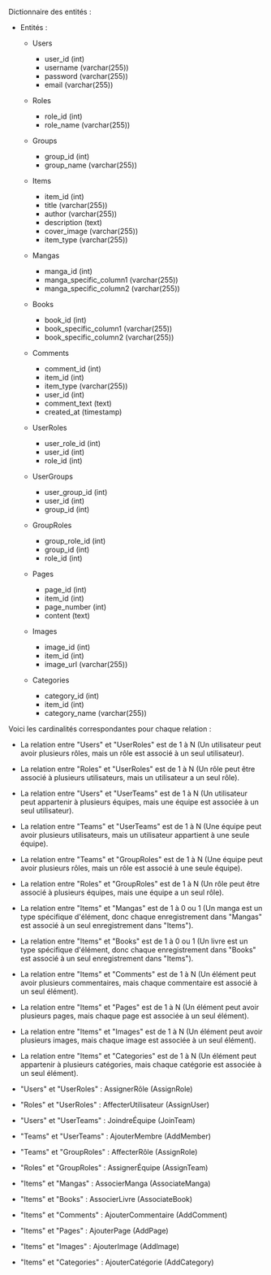 Dictionnaire des entités :

- Entités :
    
    - Users
        - user_id (int)
        - username (varchar(255))
        - password (varchar(255))
        - email (varchar(255))
    - Roles
        
        - role_id (int)
        - role_name (varchar(255))
    - Groups
        
        - group_id (int)
        - group_name (varchar(255))
    - Items
        
        - item_id (int)
        - title (varchar(255))
        - author (varchar(255))
        - description (text)
        - cover_image (varchar(255))
        - item_type (varchar(255))
    - Mangas
        
        - manga_id (int)
        - manga_specific_column1 (varchar(255))
        - manga_specific_column2 (varchar(255))
    - Books
        
        - book_id (int)
        - book_specific_column1 (varchar(255))
        - book_specific_column2 (varchar(255))
    - Comments
        
        - comment_id (int)
        - item_id (int)
        - item_type (varchar(255))
        - user_id (int)
        - comment_text (text)
        - created_at (timestamp)
    - UserRoles
        
        - user_role_id (int)
        - user_id (int)
        - role_id (int)
    - UserGroups
        
        - user_group_id (int)
        - user_id (int)
        - group_id (int)
    - GroupRoles
        
        - group_role_id (int)
        - group_id (int)
        - role_id (int)
    - Pages
        
        - page_id (int)
        - item_id (int)
        - page_number (int)
        - content (text)
    - Images
        
        - image_id (int)
        - item_id (int)
        - image_url (varchar(255))
    - Categories
        
        - category_id (int)
        - item_id (int)
        - category_name (varchar(255))

Voici les cardinalités correspondantes pour chaque relation :

- La relation entre "Users" et "UserRoles" est de 1 à N (Un utilisateur peut avoir plusieurs rôles, mais un rôle est associé à un seul utilisateur).
- La relation entre "Roles" et "UserRoles" est de 1 à N (Un rôle peut être associé à plusieurs utilisateurs, mais un utilisateur a un seul rôle).
- La relation entre "Users" et "UserTeams" est de 1 à N (Un utilisateur peut appartenir à plusieurs équipes, mais une équipe est associée à un seul utilisateur).
- La relation entre "Teams" et "UserTeams" est de 1 à N (Une équipe peut avoir plusieurs utilisateurs, mais un utilisateur appartient à une seule équipe).
- La relation entre "Teams" et "GroupRoles" est de 1 à N (Une équipe peut avoir plusieurs rôles, mais un rôle est associé à une seule équipe).
- La relation entre "Roles" et "GroupRoles" est de 1 à N (Un rôle peut être associé à plusieurs équipes, mais une équipe a un seul rôle).
- La relation entre "Items" et "Mangas" est de 1 à 0 ou 1 (Un manga est un type spécifique d'élément, donc chaque enregistrement dans "Mangas" est associé à un seul enregistrement dans "Items").
- La relation entre "Items" et "Books" est de 1 à 0 ou 1 (Un livre est un type spécifique d'élément, donc chaque enregistrement dans "Books" est associé à un seul enregistrement dans "Items").
- La relation entre "Items" et "Comments" est de 1 à N (Un élément peut avoir plusieurs commentaires, mais chaque commentaire est associé à un seul élément).
- La relation entre "Items" et "Pages" est de 1 à N (Un élément peut avoir plusieurs pages, mais chaque page est associée à un seul élément).
- La relation entre "Items" et "Images" est de 1 à N (Un élément peut avoir plusieurs images, mais chaque image est associée à un seul élément).
- La relation entre "Items" et "Categories" est de 1 à N (Un élément peut appartenir à plusieurs catégories, mais chaque catégorie est associée à un seul élément).

- "Users" et "UserRoles" : AssignerRôle (AssignRole)
- "Roles" et "UserRoles" : AffecterUtilisateur (AssignUser)
- "Users" et "UserTeams" : JoindreÉquipe (JoinTeam)
- "Teams" et "UserTeams" : AjouterMembre (AddMember)
- "Teams" et "GroupRoles" : AffecterRôle (AssignRole)
- "Roles" et "GroupRoles" : AssignerÉquipe (AssignTeam)
- "Items" et "Mangas" : AssocierManga (AssociateManga)
- "Items" et "Books" : AssocierLivre (AssociateBook)
- "Items" et "Comments" : AjouterCommentaire (AddComment)
- "Items" et "Pages" : AjouterPage (AddPage)
- "Items" et "Images" : AjouterImage (AddImage)
- "Items" et "Categories" : AjouterCatégorie (AddCategory)